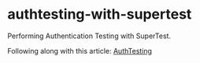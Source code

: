 # authtesting-with-supertest
Performing Authentication Testing with SuperTest.

Following along with this article:  [AuthTesting](http://engineering.invisionapp.com/post/express-integration-testing-supertest/)
